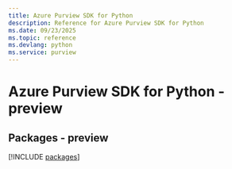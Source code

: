 ```yaml
---
title: Azure Purview SDK for Python
description: Reference for Azure Purview SDK for Python
ms.date: 09/23/2025
ms.topic: reference
ms.devlang: python
ms.service: purview
---
```

# Azure Purview SDK for Python - preview
## Packages - preview
[!INCLUDE [packages](purview-index.md)]